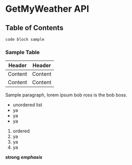 # GetMyWeather API

## Table of Contents

```
code block sample
```

### Sample Table
Header | Header
--------|------
Content | Content
Content | Content

Sample paragraph, lorem ipsum bob ross is the bob boss.

- unordered list
- ya
- ya
- ya

1. ordered
2. ya
3. ya
4. ya

**strong**
***emphasis***






